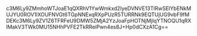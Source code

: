 c3M6Ly9ZMmhoWTJoaE1qQXRhV1YwWmkxd2IyeDVNVE13TlRwSElYbENkMUJYU0ROV1lXOUFNVGt6TGpNNExqRXpPUzR5TURRNk9EQTUjUG9vbF9fMDEKc3M6Ly9ZV1Z6TFRFeU9DMW5ZMjA2YzJoaFpHOTNjMjlqYTNOQU1qRXlMakV3TWk0MU15NHhPVFE2TkRReiPwn4es8J+Hp0dCXzA1Cg==